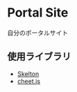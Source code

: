 # Portal Site
自分のポータルサイト

## 使用ライブラリ
* [Skelton](www.getskeleton.com)
* [cheet.js](http://lou.wtf/cheet.js/)

